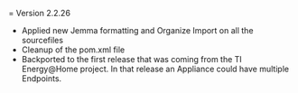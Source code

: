 

= Version 2.2.26

* Applied new Jemma formatting and Organize Import on all the sourcefiles
* Cleanup of the pom.xml file
* Backported to the first release that was coming from the TI Energy@Home 
  project. In that release an Appliance could have multiple Endpoints.
  
